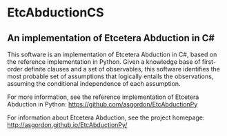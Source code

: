 # EtcAbductionCS

## An implementation of Etcetera Abduction in C#

This software is an implementation of Etcetera Abduction in C#, based on the reference implementation in Python. Given a knowledge base of first-order definite clauses and a set of observables, this software identifies the most probable set of assumptions that logically entails the observations, assuming the conditional independence of each assumption. 

For more information, see the reference implementation of Etcetera Abduction in Python: https://github.com/asgordon/EtcAbductionPy

For information about Etcetera Abduction, see the project homepage: http://asgordon.github.io/EtcAbductionPy/

